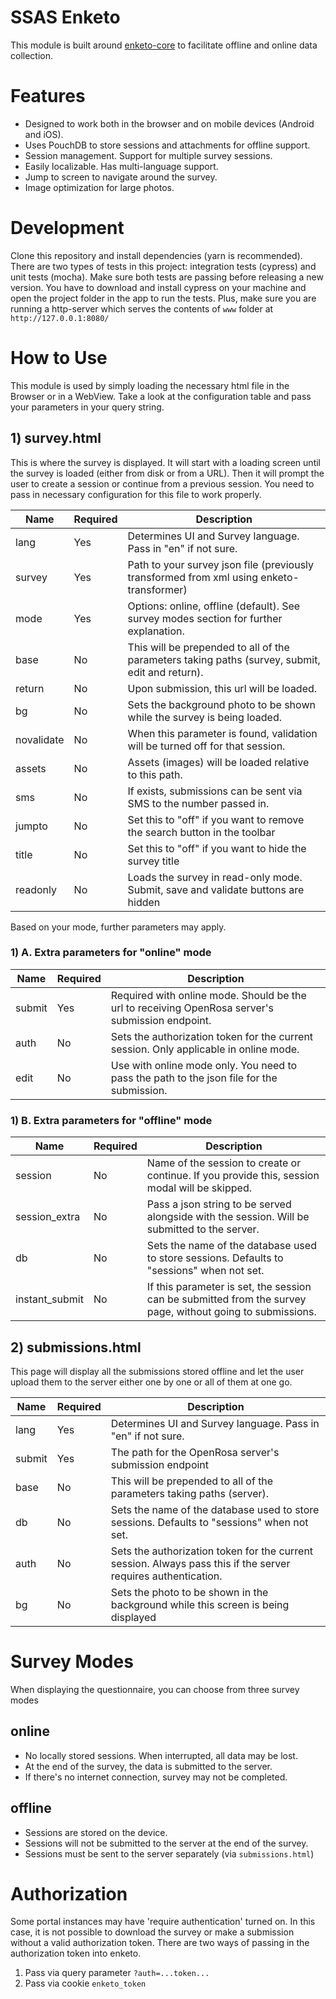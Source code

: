 # SSAS Enketo

This module is built around [enketo-core](https://github.com/enketo/enketo-core) to facilitate offline and online data collection.

# Features

- Designed to work both in the browser and on mobile devices (Android and iOS).
- Uses PouchDB to store sessions and attachments for offline support.
- Session management. Support for multiple survey sessions.
- Easily localizable. Has multi-language support.
- Jump to screen to navigate around the survey.
- Image optimization for large photos.

# Development

Clone this repository and install dependencies (yarn is recommended). There are two types of tests in this project: integration tests (cypress) and unit tests (mocha).
Make sure both tests are passing before releasing a new version. You have to download and install cypress on your machine and open the project folder in the app to run the tests.
Plus, make sure you are running a http-server which serves the contents of `www` folder at `http://127.0.0.1:8080/`

# How to Use

This module is used by simply loading the necessary html file in the Browser or in a WebView.
Take a look at the configuration table and pass your parameters in your query string.

## 1) survey.html

This is where the survey is displayed. It will start with a loading screen until the survey is loaded (either from disk or from a URL). Then it will prompt the user to create a session or continue from a previous session. You need to pass in necessary configuration for this file to work properly.

| Name       | Required | Description                                                                                     |
| ---------- | -------- | ----------------------------------------------------------------------------------------------- |
| lang       | Yes      | Determines UI and Survey language. Pass in "en" if not sure.                                    |
| survey     | Yes      | Path to your survey json file (previously transformed from xml using enketo-transformer)        |
| mode       | Yes      | Options: online, offline (default). See survey modes section for further explanation.           |
| base       | No       | This will be prepended to all of the parameters taking paths (survey, submit, edit and return). |
| return     | No       | Upon submission, this url will be loaded.                                                       |
| bg         | No       | Sets the background photo to be shown while the survey is being loaded.                         |
| novalidate | No       | When this parameter is found, validation will be turned off for that session.                   |
| assets     | No       | Assets (images) will be loaded relative to this path.                                           |
| sms        | No       | If exists, submissions can be sent via SMS to the number passed in.                             |
| jumpto     | No       | Set this to "off" if you want to remove the search button in the toolbar                        |
| title      | No       | Set this to "off" if you want to hide the survey title                                          |
| readonly   | No       | Loads the survey in read-only mode. Submit, save and validate buttons are hidden                |

Based on your mode, further parameters may apply.

### 1) A. Extra parameters for "online" mode

| Name   | Required | Description                                                                                      |
| ------ | -------- | ------------------------------------------------------------------------------------------------ |
| submit | Yes      | Required with online mode. Should be the url to receiving OpenRosa server's submission endpoint. |
| auth   | No       | Sets the authorization token for the current session. Only applicable in online mode.            |
| edit   | No       | Use with online mode only. You need to pass the path to the json file for the submission.        |

### 1) B. Extra parameters for "offline" mode

| Name           | Required | Description                                                                                                |
| -------------- | -------- | ---------------------------------------------------------------------------------------------------------- |
| session        | No       | Name of the session to create or continue. If you provide this, session modal will be skipped.             |
| session_extra  | No       | Pass a json string to be served alongside with the session. Will be submitted to the server.               |
| db             | No       | Sets the name of the database used to store sessions. Defaults to "sessions" when not set.                 |
| instant_submit | No       | If this parameter is set, the session can be submitted from the survey page, without going to submissions. |

## 2) submissions.html

This page will display all the submissions stored offline and let the user upload them to the server either one by one or all of them at one go.

| Name   | Required | Description                                                                                                   |
| ------ | -------- | ------------------------------------------------------------------------------------------------------------- |
| lang   | Yes      | Determines UI and Survey language. Pass in "en" if not sure.                                                  |
| submit | Yes      | The path for the OpenRosa server's submission endpoint                                                        |
| base   | No       | This will be prepended to all of the parameters taking paths (server).                                        |
| db     | No       | Sets the name of the database used to store sessions. Defaults to "sessions" when not set.                    |
| auth   | No       | Sets the authorization token for the current session. Always pass this if the server requires authentication. |
| bg     | No       | Sets the photo to be shown in the background while this screen is being displayed                             |

# Survey Modes

When displaying the questionnaire, you can choose from three survey modes

## online

- No locally stored sessions. When interrupted, all data may be lost.
- At the end of the survey, the data is submitted to the server.
- If there's no internet connection, survey may not be completed.

## offline

- Sessions are stored on the device.
- Sessions will not be submitted to the server at the end of the survey.
- Sessions must be sent to the server separately (via `submissions.html`)

# Authorization

Some portal instances may have 'require authentication' turned on. In this case, it is not possible to download the survey or make a submission without a valid authorization token. There are two ways of passing in the authorization token into enketo.

1. Pass via query parameter `?auth=...token...`
2. Pass via cookie `enketo_token`

